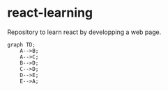 # react-learning

Repository to learn react by developping a web page.

```mermaid
graph TD;
    A-->B;
    A-->C;
    B-->D;
    C-->D;
    D-->E;
    E-->A;
```

